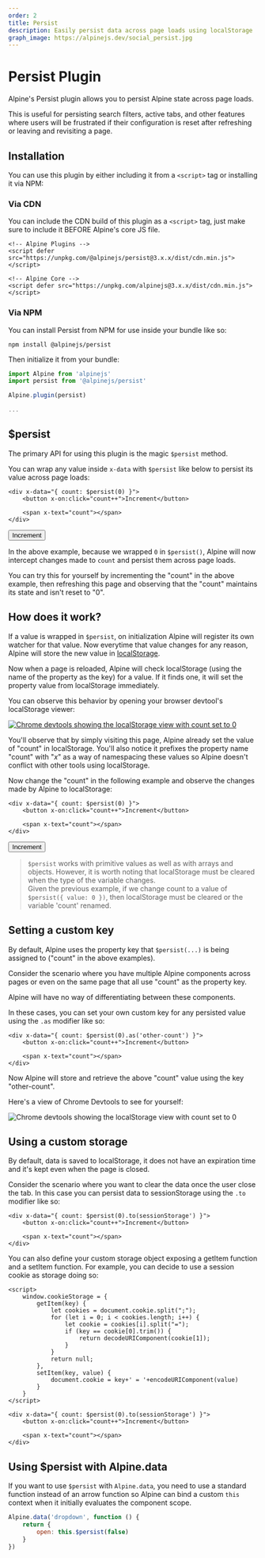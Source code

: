 ```yaml
---
order: 2
title: Persist
description: Easily persist data across page loads using localStorage
graph_image: https://alpinejs.dev/social_persist.jpg
---
```


# Persist Plugin

Alpine's Persist plugin allows you to persist Alpine state across page loads.

This is useful for persisting search filters, active tabs, and other features where users will be frustrated if their configuration is reset after refreshing or leaving and revisiting a page.

<a name="installation"></a>
## Installation

You can use this plugin by either including it from a `<script>` tag or installing it via NPM:

### Via CDN

You can include the CDN build of this plugin as a `<script>` tag, just make sure to include it BEFORE Alpine's core JS file.

```alpine
<!-- Alpine Plugins -->
<script defer src="https://unpkg.com/@alpinejs/persist@3.x.x/dist/cdn.min.js"></script>

<!-- Alpine Core -->
<script defer src="https://unpkg.com/alpinejs@3.x.x/dist/cdn.min.js"></script>
```

### Via NPM

You can install Persist from NPM for use inside your bundle like so:

```shell
npm install @alpinejs/persist
```

Then initialize it from your bundle:

```js
import Alpine from 'alpinejs'
import persist from '@alpinejs/persist'

Alpine.plugin(persist)

...
```

<a name="magic-persist"></a>
## $persist

The primary API for using this plugin is the magic `$persist` method.

You can wrap any value inside `x-data` with `$persist` like below to persist its value across page loads:

```alpine
<div x-data="{ count: $persist(0) }">
    <button x-on:click="count++">Increment</button>

    <span x-text="count"></span>
</div>
```

<!-- START_VERBATIM -->
<div class="demo">
    <div x-data="{ count: $persist(0) }">
        <button x-on:click="count++">Increment</button>
        <span x-text="count"></span>
    </div>
</div>
<!-- END_VERBATIM -->

In the above example, because we wrapped `0` in `$persist()`, Alpine will now intercept changes made to `count` and persist them across page loads.

You can try this for yourself by incrementing the "count" in the above example, then refreshing this page and observing that the "count" maintains its state and isn't reset to "0".

<a name="how-it-works"></a>
## How does it work?

If a value is wrapped in `$persist`, on initialization Alpine will register its own watcher for that value. Now everytime that value changes for any reason, Alpine will store the new value in [localStorage](https://developer.mozilla.org/en-US/docs/Web/API/Window/localStorage).

Now when a page is reloaded, Alpine will check localStorage (using the name of the property as the key) for a value. If it finds one, it will set the property value from localStorage immediately.

You can observe this behavior by opening your browser devtool's localStorage viewer:

<a href="https://developer.chrome.com/docs/devtools/storage/localstorage/"><img src="/img/persist_devtools.png" alt="Chrome devtools showing the localStorage view with count set to 0"></a>

You'll observe that by simply visiting this page, Alpine already set the value of "count" in localStorage. You'll also notice it prefixes the property name "count" with "_x_" as a way of namespacing these values so Alpine doesn't conflict with other tools using localStorage.

Now change the "count" in the following example and observe the changes made by Alpine to localStorage:

```alpine
<div x-data="{ count: $persist(0) }">
    <button x-on:click="count++">Increment</button>

    <span x-text="count"></span>
</div>
```

<!-- START_VERBATIM -->
<div class="demo">
    <div x-data="{ count: $persist(0) }">
        <button x-on:click="count++">Increment</button>
        <span x-text="count"></span>
    </div>
</div>
<!-- END_VERBATIM -->

> `$persist` works with primitive values as well as with arrays and objects.
However, it is worth noting that localStorage must be cleared when the type of the variable changes.<br>
> Given the previous example, if we change count to a value of `$persist({ value: 0 })`, then localStorage must be cleared or the variable 'count' renamed.

<a name="custom-key"></a>
## Setting a custom key

By default, Alpine uses the property key that `$persist(...)` is being assigned to ("count" in the above examples).

Consider the scenario where you have multiple Alpine components across pages or even on the same page that all use "count" as the property key.

Alpine will have no way of differentiating between these components.

In these cases, you can set your own custom key for any persisted value using the `.as` modifier like so:


```alpine
<div x-data="{ count: $persist(0).as('other-count') }">
    <button x-on:click="count++">Increment</button>

    <span x-text="count"></span>
</div>
```

Now Alpine will store and retrieve the above "count" value using the key "other-count".

Here's a view of Chrome Devtools to see for yourself:

<img src="/img/persist_custom_key_devtools.png" alt="Chrome devtools showing the localStorage view with count set to 0">

<a name="custom-storage"></a>
## Using a custom storage

By default, data is saved to localStorage, it does not have an expiration time and it's kept even when the page is closed.

Consider the scenario where you want to clear the data once the user close the tab. In this case you can persist data to sessionStorage using the `.to` modifier like so:


```alpine
<div x-data="{ count: $persist(0).to(sessionStorage') }">
    <button x-on:click="count++">Increment</button>

    <span x-text="count"></span>
</div>
```

You can also define your custom storage object exposing a getItem function and a setItem function. For example, you can decide to use a session cookie as storage doing so:


```alpine
<script>
    window.cookieStorage = {
        getItem(key) {
            let cookies = document.cookie.split(";");
            for (let i = 0; i < cookies.length; i++) {
                let cookie = cookies[i].split("=");
                if (key == cookie[0].trim()) {
                    return decodeURIComponent(cookie[1]);
                }
            }
            return null;
        },
        setItem(key, value) {
            document.cookie = key+' = '+encodeURIComponent(value)
        }
    }
</script>

<div x-data="{ count: $persist(0).to(sessionStorage') }">
    <button x-on:click="count++">Increment</button>

    <span x-text="count"></span>
</div>
```

<a name="using-persist-with-alpine-data"></a>
## Using $persist with Alpine.data

If you want to use `$persist` with `Alpine.data`, you need to use a standard function instead of an arrow function so Alpine can bind a custom `this` context when it initially evaluates the component scope.

```js
Alpine.data('dropdown', function () {
    return {
        open: this.$persist(false)
    }
})
```
